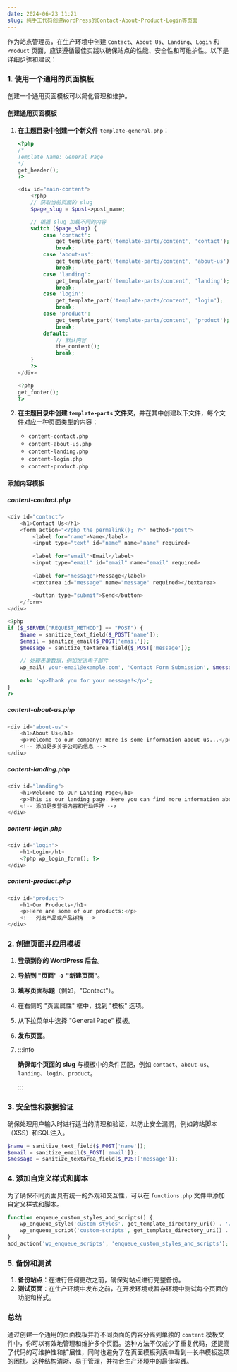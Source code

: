 ```yaml
---
date: 2024-06-23 11:21
slug: 纯手工代码创建WordPress的Contact-About-Product-Login等页面
---
```


作为站点管理员，在生产环境中创建 `Contact`、`About Us`、`Landing`、`Login` 和 `Product` 页面，应该遵循最佳实践以确保站点的性能、安全性和可维护性。以下是详细步骤和建议：

<!-- truncate -->

### 1. 使用一个通用的页面模板

创建一个通用页面模板可以简化管理和维护。

#### 创建通用页面模板

1. **在主题目录中创建一个新文件** `template-general.php`：

    ```php
    <?php
    /*
    Template Name: General Page
    */
    get_header();
    ?>

    <div id="main-content">
        <?php
        // 获取当前页面的 slug
        $page_slug = $post->post_name;

        // 根据 slug 加载不同的内容
        switch ($page_slug) {
            case 'contact':
                get_template_part('template-parts/content', 'contact');
                break;
            case 'about-us':
                get_template_part('template-parts/content', 'about-us');
                break;
            case 'landing':
                get_template_part('template-parts/content', 'landing');
                break;
            case 'login':
                get_template_part('template-parts/content', 'login');
                break;
            case 'product':
                get_template_part('template-parts/content', 'product');
                break;
            default:
                // 默认内容
                the_content();
                break;
        }
        ?>
    </div>

    <?php
    get_footer();
    ?>
    ```

2. **在主题目录中创建 `template-parts` 文件夹**，并在其中创建以下文件，每个文件对应一种页面类型的内容：

    - `content-contact.php`
    - `content-about-us.php`
    - `content-landing.php`
    - `content-login.php`
    - `content-product.php`

#### 添加内容模板

##### content-contact.php

```php
<div id="contact">
    <h1>Contact Us</h1>
    <form action="<?php the_permalink(); ?>" method="post">
        <label for="name">Name</label>
        <input type="text" id="name" name="name" required>
        
        <label for="email">Email</label>
        <input type="email" id="email" name="email" required>
        
        <label for="message">Message</label>
        <textarea id="message" name="message" required></textarea>
        
        <button type="submit">Send</button>
    </form>
</div>

<?php
if ($_SERVER["REQUEST_METHOD"] == "POST") {
    $name = sanitize_text_field($_POST['name']);
    $email = sanitize_email($_POST['email']);
    $message = sanitize_textarea_field($_POST['message']);
    
    // 处理表单数据，例如发送电子邮件
    wp_mail('your-email@example.com', 'Contact Form Submission', $message, 'From: '.$name.' <'.$email.'>');
    
    echo '<p>Thank you for your message!</p>';
}
?>
```

##### content-about-us.php

```php
<div id="about-us">
    <h1>About Us</h1>
    <p>Welcome to our company! Here is some information about us...</p>
    <!-- 添加更多关于公司的信息 -->
</div>
```

##### content-landing.php

```php
<div id="landing">
    <h1>Welcome to Our Landing Page</h1>
    <p>This is our landing page. Here you can find more information about our services.</p>
    <!-- 添加更多营销内容和行动呼吁 -->
</div>
```

##### content-login.php

```php
<div id="login">
    <h1>Login</h1>
    <?php wp_login_form(); ?>
</div>
```

##### content-product.php

```php
<div id="product">
    <h1>Our Products</h1>
    <p>Here are some of our products:</p>
    <!-- 列出产品或产品详情 -->
</div>
```

### 2. 创建页面并应用模板

1. **登录到你的 WordPress 后台**。

2. **导航到 "页面" -> "新建页面"**。

3. **填写页面标题**（例如，"Contact"）。

4. 在右侧的 "页面属性" 框中，找到 "模板" 选项。

5. 从下拉菜单中选择 "General Page" 模板。

6. **发布页面**。

7. :::info

   **确保每个页面的 slug** 与模板中的条件匹配，例如 `contact`、`about-us`、`landing`、`login`、`product`。

   :::

### 3. 安全性和数据验证

确保处理用户输入时进行适当的清理和验证，以防止安全漏洞，例如跨站脚本（XSS）和SQL注入。

```php
$name = sanitize_text_field($_POST['name']);
$email = sanitize_email($_POST['email']);
$message = sanitize_textarea_field($_POST['message']);
```

### 4. 添加自定义样式和脚本

为了确保不同页面具有统一的外观和交互性，可以在 `functions.php` 文件中添加自定义样式和脚本。

```php
function enqueue_custom_styles_and_scripts() {
    wp_enqueue_style('custom-styles', get_template_directory_uri() . '/css/custom-styles.css');
    wp_enqueue_script('custom-scripts', get_template_directory_uri() . '/js/custom-scripts.js', array('jquery'), null, true);
}
add_action('wp_enqueue_scripts', 'enqueue_custom_styles_and_scripts');
```

### 5. 备份和测试

1. **备份站点**：在进行任何更改之前，确保对站点进行完整备份。
2. **测试页面**：在生产环境中发布之前，在开发环境或暂存环境中测试每个页面的功能和样式。

### 总结

通过创建一个通用的页面模板并将不同页面的内容分离到单独的 `content` 模板文件中，你可以有效地管理和维护多个页面。这种方法不仅减少了重复代码，还提高了代码的可维护性和扩展性，同时也避免了在页面模板列表中看到一长串模板选项的困扰。这种结构清晰、易于管理，并符合生产环境中的最佳实践。
